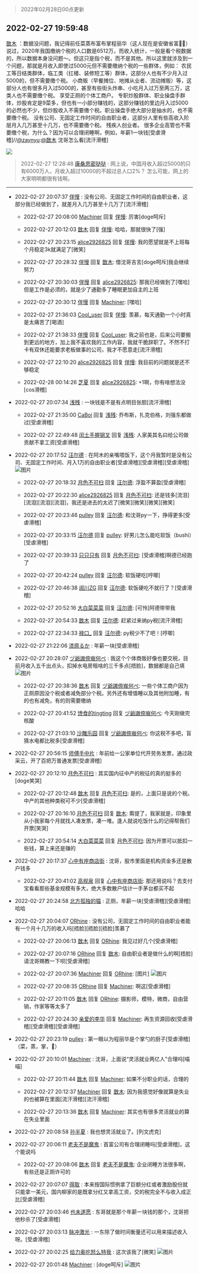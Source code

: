 > 2022年02月28日00点更新
<link rel="stylesheet" href="https://cdn.jsdelivr.net/gh/taotie6/sampleJSON@main/css/photo_show.css">
<meta name="referrer" content="no-referrer" />


 ## 2022-02-27 19:59:48 

 [㪚木](https://www.coolapk.com/feed/33869040?shareKey=MGUzZmJiNDFlZjM2NjIxYjY5NzE~) ：数据没问题，我记得前任菜蒸布富布掌程丽华（这人现在是安徽省富📖🐔）说过，2020年我国缴纳个税的人口数是6512万，而收入统计，一般是看个税数据的，所以数据本身没问题～。但这只是指个税，而不是其他。所以这里就涉及到一个问题，那就是月收入即使过5000元但不需要缴纳个税的一些群体<!--break-->，例如：
农民工等日结类群体，临工类（扛楼、装修短工等）群体，这部分人也有不少月入过5000的，但不需要缴个税。
小商贩（早餐摊位、地摊从业者、流动摊贩）等，这部分人也有很多月入过5000的，甚至有些街头炸串、小吃月入过万至两三万，这类人也不需要缴个税。
享受正厕的个体工商户。
专职炒股群体、职业操盘手群体，炒股肯定是9菜多，但也有一小部分赚钱的，这部分赚钱的里边月入过5000的必然也不少，但炒股收入不需要缴个税。职业操盘手绝大部分是抽水的，也不需要缴个税。
没有公司、无固定工作时间的自由职业者，这部分人里有些高收入阶层月入几万甚至十几万，也不需要缴个税。
残疾人创业者。
很多企业高管也不需要缴个税，为什么？因为可以合理闭睡啊，例如，年薪1一块钱[受虐滑稽]//<a class="feed-link-uname" href="/u/zaynyu">@zaynyu</a>:<a class="feed-link-uname" href="/u/㪚木">@㪚木</a> 沈哥怎么看[流汗滑稽] 

<div class="album">
<img class="img-item" src="https://image.coolapk.com/feed/2019/0509/12/1081091_5794_614@418x238.gif" />
</div>

> 2022-02-27 12:28:48 
> [康桑思密哒哒](https://www.coolapk.com/feed/33858481?shareKey=YjRmMGMzY2NhZmE3NjIxYjY5NzE~) : 网上说，中国月收入超过5000的只有6000万人，月收入超过10000的不超过总人口2%？ 怎么可能，网上的大家明明都很有钱啊。 

 ------- 

- 2022-02-27 20:07:37 [佯慢](uid=888105) : 没有公司、无固定工作时间的自由职业者，这部分我已经做到了，就差月入几万甚至十几万了[流汗滑稽] 

    - 2022-02-27 20:08:00 [Machiner](uid=3114536) 回复 [佯慢](uid=888105): 厉害[doge呵斥] 

    - 2022-02-27 20:12:03 [㪚木](uid=1081091) 回复 [佯慢](uid=888105): 哈哈，那就很快了[强] 

    - 2022-02-27 20:23:15 [alice2926825](uid=1064232) 回复 [佯慢](uid=888105): 我的愿望就是不上班每个月稳定3k就满足了[微笑] 

    - 2022-02-27 20:28:32 [佯慢](uid=888105) 回复 [㪚木](uid=1081091): 借沈哥吉言[doge呵斥]我会继续努力 

    - 2022-02-27 20:30:03 [佯慢](uid=888105) 回复 [alice2926825](uid=1064232): 那我已经做到了[嘿哈]但是工作是必须的，就是少了通勤多了睡眠更加自主的上班 

    - 2022-02-27 20:30:12 [佯慢](uid=888105) 回复 [Machiner](uid=3114536): [嘿哈] 

    - 2022-02-27 21:36:03 [Cool_user](uid=3479505) 回复 [佯慢](uid=888105): 羡慕，每天通勤一个小时真是太痛苦了[喝酒] 

    - 2022-02-27 21:38:33 [佯慢](uid=888105) 回复 [Cool_user](uid=3479505): 我之前也是，后来公司要搬到更远的地方，加上我不喜欢我的工作内容，我就干脆辞职了。不然不打卡有双休还能要求老板做事的公司，我才不愿意走[流汗滑稽] 

    - 2022-02-27 22:10:20 [alice2926825](uid=1064232) 回复 [佯慢](uid=888105): 我目前的问题就是还不够稳定 

    - 2022-02-28 00:14:26 [芝夏](uid=3226904) 回复 [alice2926825](uid=1064232): +1啊，你有啥想法没[cos滑稽] 

- 2022-02-27 20:07:34 [浅残](uid=1173628) : 一块钱是不是有点明目张胆[流汗滑稽] 

    - 2022-02-27 21:35:00 [CaBoi](uid=3746166) 回复 [浅残](uid=1173628): 乔布斯，扎克伯格，刘强东都做过[受虐滑稽] 

    - 2022-02-27 22:49:48 [闰土手握钢叉](uid=3177928) 回复 [浅残](uid=1173628): 人家美其名曰给公司做贡献不拿工资[受虐滑稽] 

- 2022-02-27 20:17:52 [汪尔德](uid=1595236) : 在阿木的亲嘴喂饭下，这个月我暂时是没有公司、无固定工作时间、月入1万的自由职业者[受虐滑稽][受虐滑稽][受虐滑稽] ![图片](https://image.coolapk.com/feed/2020/0606/22/3213419_8d123aca_2456_4719@1000x1000.gif)

    - 2022-02-27 20:18:32 [月色不可扫](uid=3639201) 回复 [汪尔德](uid=1595236): 浮盈不算盈[受虐滑稽] 

    - 2022-02-27 20:22:30 [alice2926825](uid=1064232) 回复 [月色不可扫](uid=3639201): 还是钱多[流泪][流泪][流泪][流泪]，我还是进去的太迟了[微笑][微笑][微笑][微笑] 

    - 2022-02-27 20:23:46 [pulley](uid=391132) 回复 [汪尔德](uid=1595236): 和沈哥py一下，挣得更多[受虐滑稽] 

    - 2022-02-27 20:33:15 [汪尔德](uid=1595236) 回复 [pulley](uid=391132): 好男儿怎么能吃软饭（bushi）[受虐滑稽] 

    - 2022-02-27 20:39:33 [只只只有](uid=2467028) 回复 [月色不可扫](uid=3639201): [受虐滑稽]啊德已经跑了 

    - 2022-02-27 20:42:24 [pulley](uid=391132) 回复 [汪尔德](uid=1595236): 软饭硬吃[哼唧] 

    - 2022-02-27 20:46:38 [阅川ZG](uid=2440130) 回复 [汪尔德](uid=1595236): 软饭硬吃不就行了？[受虐滑稽] 

    - 2022-02-27 20:52:16 [大白菜菜菜](uid=2081020) 回复 [汪尔德](uid=1595236): [可怜]阿德带带我 

    - 2022-02-27 20:54:33 [㪚木](uid=1081091) 回复 [汪尔德](uid=1595236): 赶紧过来纳py税[流汗滑稽] 

    - 2022-02-27 22:34:33 [禄口_](uid=1005884) 回复 [汪尔德](uid=1595236): py税少不了吧！[哼唧] 

- 2022-02-27 21:22:06 [漆原るか](uid=2574757) : 年薪一块[受虐滑稽] 

- 2022-02-27 20:28:07 [ヅ爺謸倷峩何ぺ](uid=11968954) : 我这个个体商贩好像也要交税，目前月收入五千出点头，扣掉水电房租啥的三千多点[捂脸]，数据都是自己填 ![图片](https://image.coolapk.com/feed/2022/0227/20/11968954_7bc17529_4886_0923_218@3240x2400.png)

    - 2022-02-27 20:38:36 [㪚木](uid=1081091) 回复 [ヅ爺謸倷峩何ぺ](uid=11968954): 一些个体工商户因为正厕原因没个税或者减免部分个税。另外还有增值睡以及其他附加睡，有的也有减免，有的则需要缴纳 

    - 2022-02-27 20:41:52 [馋食的tingting](uid=1031786) 回复 [ヅ爺謸倷峩何ぺ](uid=11968954): 今天刚做完核酸 

    - 2022-02-27 21:03:10 [沙雕乐园](uid=2447129) 回复 [ヅ爺謸倷峩何ぺ](uid=11968954): 你这税不多吧，盲猜水电都比税多[受虐滑稽] 

- 2022-02-27 20:56:15 [师傅手中片](uid=1467971) : 年前给一公家单位代开劳务发票，通过政采云，开了百把万普通发票[受虐滑稽] 

- 2022-02-27 20:12:10 [月色不可扫](uid=3639201) : 其实国内征中产的税征的真的挺多的[doge笑哭] 

    - 2022-02-27 20:12:48 [㪚木](uid=1081091) 回复 [月色不可扫](uid=3639201): 是的，上面只是说的个税。中产的其他种类税可不少[受虐滑稽] 

    - 2022-02-27 20:16:10 [月色不可扫](uid=3639201) 回复 [㪚木](uid=1081091): 甭提了，我家就是，印象里从小我家每个月就找人凑发票，凑一堆。逢人就说吃饭什么的记得帮我们开票[笑哭] 

    - 2022-02-27 20:54:14 [大白菜菜菜](uid=2081020) 回复 [月色不可扫](uid=3639201): 因为开票可以抵扣一些钱，算上来还是赚的 

- 2022-02-27 20:17:37 [心中有座商店街](uid=1636078) : 沈哥，股市里面是机构资金多还是散户钱多 

    - 2022-02-27 20:41:02 [高规泉](uid=1123484) 回复 [心中有座商店街](uid=1636078): 那还用说吗？去支付宝看看那些基金规模有多大，绝大多数散户估计一手茅台都买不起 

- 2022-02-27 20:24:58 [北方孤独的猫](uid=624790) : 正厕，年薪一块[受虐滑稽][受虐滑稽]哈哈 

- 2022-02-27 20:04:07 [ORhine](uid=3247844) : 没有公司，无固定工作时间的自由职业者能有一个月十几万的收入吗[捂脸][捂脸][捂脸]羡慕了 

    - 2022-02-27 20:06:13 [㪚木](uid=1081091) 回复 [ORhine](uid=3247844): 我见过好几个[受虐滑稽] 

    - 2022-02-27 20:07:16 [ORhine](uid=3247844) 回复 [㪚木](uid=1081091): 自由职业者是做什么的啊[捂脸]请沈哥赐教一下呗[受虐滑稽] 

    - 2022-02-27 20:07:36 [Machiner](uid=3114536) 回复 [ORhine](uid=3247844): [图片] ![图片](https://image.coolapk.com/feed/2022/0227/20/3114536_7348501c_3655_8318_624@1300x1733.jpeg)

    - 2022-02-27 20:08:35 [ORhine](uid=3247844) 回复 [Machiner](uid=3114536): 啊这[受虐滑稽] 

    - 2022-02-27 20:11:05 [㪚木](uid=1081091) 回复 [ORhine](uid=3247844): 摄影师，模特，微商，自由营销，作家等等太多了 

    - 2022-02-27 20:24:30 [亲爱的李华](uid=1323228) 回复 [Machiner](uid=3114536): 再生资源回收[受虐滑稽][受虐滑稽][受虐滑稽] 

- 2022-02-27 20:23:19 [pulley](uid=391132) : 第一眼以为程丽华是个掌勺的厨子[受虐滑稽]（菜，蒸，掌，🐔） 

- 2022-02-27 20:10:01 [Machiner](uid=3114536) : 沈哥，上面说“灵活就业两亿人”合理吗[喵喵] 

    - 2022-02-27 20:11:44 [㪚木](uid=1081091) 回复 [Machiner](uid=3114536): 如果不分职业的话，合理的 

    - 2022-02-27 20:12:37 [Machiner](uid=3114536) 回复 [㪚木](uid=1081091): 因为我感觉好像就算是失业的也被算在里面[流汗滑稽][流汗滑稽] 

    - 2022-02-27 20:13:36 [㪚木](uid=1081091) 回复 [Machiner](uid=3114536): 其实也有很多灵活就业的算在失业里面 

- 2022-02-27 20:08:58 [孙半夏](uid=1851173) : 我也想灵活就业了。[列文虎克] 

- 2022-02-27 20:06:11 [老夫不是魔鬼](uid=872069) : 首富公司有合理闭睡吗[受虐滑稽]，这个能说吗 

    - 2022-02-27 20:08:06 [㪚木](uid=1081091) 回复 [老夫不是魔鬼](uid=872069): 企业闭睡方法很多啊，有些还是正厕许可的 

- 2022-02-27 20:07:07 [得取](uid=2731208) : 本来按国际惯例拿了巨额分红或者激励股份就只能拿一美元，国内柳家的是既拿分红又拿高工资，交的税完全不与收入成正比[受虐滑稽] 

- 2022-02-27 20:03:46 [也未遂愿](uid=3056500) : 东哥就是那个年薪一块钱的那个，沈哥把他秒杀了[受虐滑稽] 

- 2022-02-27 20:03:13 [脉冲激光](uid=1825566) : 一东除了做时间衡量还可以用来描述收入呀。[受虐滑稽] 

- 2022-02-27 20:02:25 [给力奥吃怒么特我](uid=3878354) : 这次该我了[微笑] ![图片](https://image.coolapk.com/feed/2022/0225/11/3878354_807fa6df_9199_1977_287@964x1044.jpeg)

- 2022-02-27 20:01:48 [Machiner](uid=3114536) : [doge呵斥] ![图片](https://image.coolapk.com/feed/2022/0227/20/3114536_5ec43901_3307_8026_659@828x542.jpeg)

